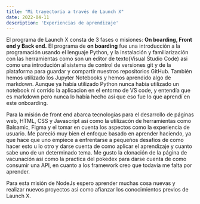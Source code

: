 ```yaml
---
title: "Mi trayectoria a través de Launch X"
date: 2022-04-11
description: 'Experiencias de aprendizaje'
---
```


El programa de Launch X consta de 3 fases o misiones: **On boarding, Front end y Back end.**
El programa de **on boarding** fue una introducción a la programación usando el lenguaje Python, y la instalación y familiarización con las herramientas como son un editor de texto(Visual Studio Code) asi como una introdución al sistema de control de versiones git y de la plataforma para guardar y compartir nuestros repositorios GitHub.
También hemos utilizado los Jupyter Notebooks y hemos aprendido algo de markdown. Aunque ya había utilizado Python nunca había utilizado un notebook ni corrido la aplicacion en el entorno de VS code, y entendía que es markdown pero nunca lo había hecho asi que eso fue lo que aprendí en este onboarding.

Para la misión de front end abarca tecnologias para el desarrollo de páginas web, HTML, CSS y Javascript asi como la utilizacón de herramientas como Balsamic, Figma y el tomar en cuenta los aspectos como la experiencia de usuario.
Me pareció muy bien el enfoque basado en aprender haciendo, ya que hace que uno empiece a enfrentarse a pequeños desafios de como hacer esto u lo otro y darse cuenta de como aplicar el aprendizaje y cuanto sabe uno de un determinado tema. 
Me gusto la clonación de la página de vacunación asi como la practica del pokedex para darse cuenta de como consumir una API, en cuanto a los framework creo que todavia me falta por aprender.

Para esta misión de NodeJs espero aprender muchas cosa nuevas y realizar nuevos proyectos asi como afianzar los conocimientos previos de Launch X.

